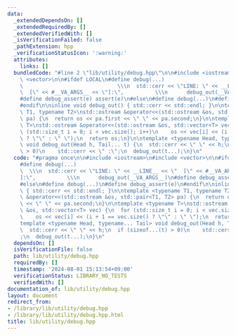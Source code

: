 ```yaml
---
data:
  _extendedDependsOn: []
  _extendedRequiredBy: []
  _extendedVerifiedWith: []
  _isVerificationFailed: false
  _pathExtension: hpp
  _verificationStatusIcon: ':warning:'
  attributes:
    links: []
  bundledCode: "#line 2 \"lib/utility/debug.hpp\"\n\n#include <iostream>\n#include\
    \ <vector>\n\n#ifdef LOCAL\n#define debug(...)                               \
    \                              \\\n  std::cerr << \"LINE: \" << __LINE__ << \"\
    \  [\" << #__VA_ARGS__ << \"]:\",          \\\n      debug_out(__VA_ARGS__)\n\
    #define debug_assert(e) assert(e)\n#else\n#define debug(...)\n#define debug_assert(e)\n\
    #endif\n\ninline void debug_out() { std::cerr << std::endl; }\n\ntemplate <typename\
    \ T1, typename T2>\nstd::ostream &operator<<(std::ostream &os, std::pair<T1, T2>\
    \ pa) {\n  return os << pa.first << \" \" << pa.second;\n}\n\ntemplate <typename\
    \ T>\nstd::ostream &operator<<(std::ostream &os, std::vector<T> vec) {\n  for\
    \ (std::size_t i = 0; i < vec.size(); i++)\n    os << vec[i] << (i + 1 == vec.size()\
    \ ? \"\" : \" \");\n  return os;\n}\n\ntemplate <typename Head, typename... Tail>\
    \ void debug_out(Head h, Tail... t) {\n  std::cerr << \" \" << h;\n  if (sizeof...(t)\
    \ > 0)\n    std::cerr << \" :\";\n  debug_out(t...);\n}\n"
  code: "#pragma once\n\n#include <iostream>\n#include <vector>\n\n#ifdef LOCAL\n\
    #define debug(...)                                                           \
    \  \\\n  std::cerr << \"LINE: \" << __LINE__ << \"  [\" << #__VA_ARGS__ << \"\
    ]:\",          \\\n      debug_out(__VA_ARGS__)\n#define debug_assert(e) assert(e)\n\
    #else\n#define debug(...)\n#define debug_assert(e)\n#endif\n\ninline void debug_out()\
    \ { std::cerr << std::endl; }\n\ntemplate <typename T1, typename T2>\nstd::ostream\
    \ &operator<<(std::ostream &os, std::pair<T1, T2> pa) {\n  return os << pa.first\
    \ << \" \" << pa.second;\n}\n\ntemplate <typename T>\nstd::ostream &operator<<(std::ostream\
    \ &os, std::vector<T> vec) {\n  for (std::size_t i = 0; i < vec.size(); i++)\n\
    \    os << vec[i] << (i + 1 == vec.size() ? \"\" : \" \");\n  return os;\n}\n\n\
    template <typename Head, typename... Tail> void debug_out(Head h, Tail... t) {\n\
    \  std::cerr << \" \" << h;\n  if (sizeof...(t) > 0)\n    std::cerr << \" :\"\
    ;\n  debug_out(t...);\n}\n"
  dependsOn: []
  isVerificationFile: false
  path: lib/utility/debug.hpp
  requiredBy: []
  timestamp: '2024-08-01 15:13:54+09:00'
  verificationStatus: LIBRARY_NO_TESTS
  verifiedWith: []
documentation_of: lib/utility/debug.hpp
layout: document
redirect_from:
- /library/lib/utility/debug.hpp
- /library/lib/utility/debug.hpp.html
title: lib/utility/debug.hpp
---
```

